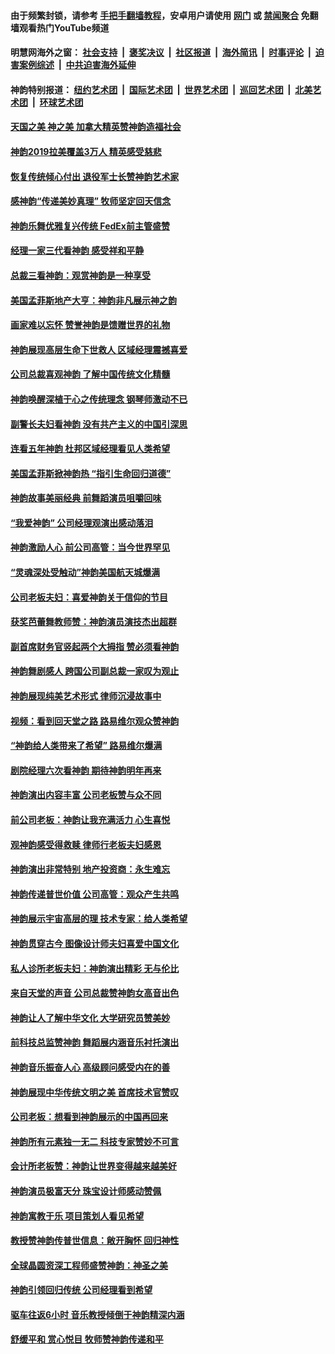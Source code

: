 #### 由于频繁封锁，请参考 [手把手翻墙教程](https://github.com/gfw-breaker/guides/wiki/)，安卓用户请使用 [网门](https://github.com/gfw-breaker/bn-android/blob/master/ogate.md?t=05261012) 或 [禁闻聚合](https://github.com/gfw-breaker/bn-android) 免翻墙观看热门YouTube频道 

#### 明慧网海外之窗：&nbsp;[社会支持](140.md?t=05261012) &nbsp;|&nbsp; [褒奖决议](282.md?t=05261012) &nbsp;|&nbsp; [社区报道](91.md?t=05261012) &nbsp;|&nbsp; [海外简讯](245.md?t=05261012) &nbsp;|&nbsp; [时事评论](251.md?t=05261012) &nbsp;|&nbsp; [迫害案例综述](328.md?t=05261012) &nbsp;|&nbsp; [中共迫害海外延伸](236.md?t=05261012) 

#### 神韵特别报道：&nbsp;[纽约艺术团](nf4778.md?t=05261012) &nbsp;|&nbsp; [国际艺术团](nf4780.md?t=05261012) &nbsp;|&nbsp; [世界艺术团](nf5951.md?t=05261012) &nbsp;|&nbsp; [巡回艺术团](nf4779.md?t=05261012) &nbsp;|&nbsp; [北美艺术团](nf1148019.md?t=05261012) &nbsp;|&nbsp; [环球艺术团](nf1299941.md?t=05261012)  

#### [天国之美 神之美 加拿大精英赞神韵造福社会](../pages/nf4779/n11278604.md?t=05261012) 

#### [神韵2019拉美覆盖3万人 精英感受慈悲](../pages/nf4779/n11252902.md?t=05261012) 

#### [恢复传统倾心付出 退役军士长赞神韵艺术家](../pages/nf4779/n11252949.md?t=05261012) 

#### [感神韵“传递美妙真理” 牧师坚定回天信念](../pages/nf4779/n11252971.md?t=05261012) 

#### [神韵乐舞优雅复兴传统 FedEx前主管盛赞](../pages/nf4779/n11252837.md?t=05261012) 

#### [经理一家三代看神韵 感受祥和平静](../pages/nf4779/n11252817.md?t=05261012) 

#### [总裁三看神韵：观赏神韵是一种享受](../pages/nf4779/n11252735.md?t=05261012) 

#### [美国孟菲斯地产大亨：神韵非凡展示神之韵](../pages/nf4779/n11251654.md?t=05261012) 

#### [画家难以忘怀 赞誉神韵是馈赠世界的礼物](../pages/nf4779/n11251992.md?t=05261012) 

#### [神韵展现高层生命下世救人 区域经理震撼喜爱](../pages/nf4779/n11251524.md?t=05261012) 

#### [公司总裁喜观神韵 了解中国传统文化精髓](../pages/nf4779/n11251489.md?t=05261012) 

#### [神韵唤醒深植于心之传统理念 钢琴师激动不已](../pages/nf4779/n11249861.md?t=05261012) 

#### [副警长夫妇看神韵 没有共产主义的中国引深思](../pages/nf4779/n11249856.md?t=05261012) 

#### [连看五年神韵 杜邦区域经理看见人类希望](../pages/nf4779/n11249851.md?t=05261012) 

#### [美国孟菲斯掀神韵热 “指引生命回归道德”](../pages/nf4779/n11249808.md?t=05261012) 

#### [神韵故事美丽经典 前舞蹈演员咀嚼回味](../pages/nf4779/n11249710.md?t=05261012) 

#### [“我爱神韵” 公司经理观演出感动落泪](../pages/nf4779/n11249694.md?t=05261012) 

#### [神韵激励人心  前公司高管：当今世界罕见](../pages/nf4779/n11245447.md?t=05261012) 

#### [“灵魂深处受触动”神韵美国航天城爆满](../pages/nf4779/n11245301.md?t=05261012) 

#### [公司老板夫妇：喜爱神韵关于信仰的节目](../pages/nf4779/n11244824.md?t=05261012) 

#### [获奖芭蕾舞教师赞：神韵演员演技杰出超群](../pages/nf4779/n11244794.md?t=05261012) 

#### [副首席财务官竖起两个大拇指 赞必须看神韵](../pages/nf4779/n11244515.md?t=05261012) 

#### [神韵舞剧感人 跨国公司副总裁一家叹为观止](../pages/nf4779/n11244462.md?t=05261012) 

#### [神韵展现纯美艺术形式 律师沉浸故事中](../pages/nf4779/n11244178.md?t=05261012) 

#### [视频：看到回天堂之路 路易维尔观众赞神韵](../pages/nf4779/n11238386.md?t=05261012) 

#### [“神韵给人类带来了希望” 路易维尔爆满](../pages/nf4779/n11229136.md?t=05261012) 

#### [剧院经理六次看神韵 期待神韵明年再来](../pages/nf4779/n11229084.md?t=05261012) 

#### [神韵演出内容丰富 公司老板赞与众不同](../pages/nf4779/n11228988.md?t=05261012) 

#### [前公司老板：神韵让我充满活力 心生喜悦](../pages/nf4779/n11228473.md?t=05261012) 

#### [观神韵感受得救赎 律师行老板夫妇感恩](../pages/nf4779/n11228698.md?t=05261012) 

#### [神韵演出非常特别 地产投资商：永生难忘](../pages/nf4779/n11228640.md?t=05261012) 

#### [神韵传递普世价值 公司高管：观众产生共鸣](../pages/nf4779/n11228714.md?t=05261012) 

#### [神韵展示宇宙高层的理 技术专家：给人类希望](../pages/nf4779/n11228419.md?t=05261012) 

#### [神韵贯穿古今 图像设计师夫妇喜爱中国文化](../pages/nf4779/n11228216.md?t=05261012) 

#### [私人诊所老板夫妇：神韵演出精彩 无与伦比](../pages/nf4779/n11228146.md?t=05261012) 

#### [来自天堂的声音 公司总裁赞神韵女高音出色](../pages/nf4779/n11224155.md?t=05261012) 

#### [神韵让人了解中华文化 大学研究员赞美妙](../pages/nf4779/n11224068.md?t=05261012) 

#### [前科技总监赞神韵 舞蹈展内涵音乐衬托演出](../pages/nf4779/n11223799.md?t=05261012) 

#### [神韵音乐振奋人心 高级顾问感受内在的善](../pages/nf4779/n11223768.md?t=05261012) 

#### [神韵展现中华传统文明之美 首席技术官赞叹](../pages/nf4779/n11223769.md?t=05261012) 

#### [公司老板：想看到神韵展示的中国再回来](../pages/nf4779/n11223422.md?t=05261012) 

#### [神韵所有元素独一无二 科技专家赞妙不可言](../pages/nf4779/n11223681.md?t=05261012) 

#### [会计所老板赞：神韵让世界变得越来越美好](../pages/nf4779/n11223557.md?t=05261012) 

#### [神韵演员极富天分 珠宝设计师感动赞佩](../pages/nf4779/n11223402.md?t=05261012) 

#### [神韵寓教于乐 项目策划人看见希望](../pages/nf4779/n11221822.md?t=05261012) 

#### [教授赞神韵传普世信息：敞开胸怀 回归神性](../pages/nf4779/n11221697.md?t=05261012) 

#### [全球晶圆资深工程师盛赞神韵：神圣之美](../pages/nf4779/n11221507.md?t=05261012) 

#### [神韵引领回归传统 公司经理看到希望](../pages/nf4779/n11221383.md?t=05261012) 

#### [驱车往返6小时 音乐教授倾倒于神韵精深内涵](../pages/nf4779/n11221376.md?t=05261012) 

#### [舒缓平和 赏心悦目 牧师赞神韵传递和平](../pages/nf4779/n11220817.md?t=05261012) 

